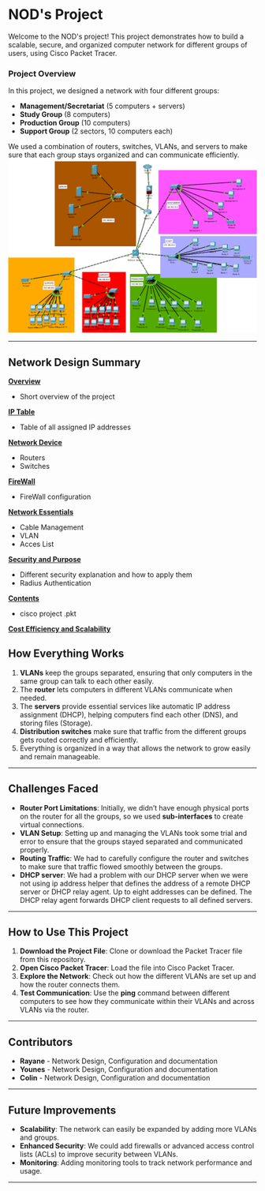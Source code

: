 # **NOD's Project**

Welcome to the NOD's project! This project demonstrates how to build a scalable, secure, and organized computer network for different groups of users, using Cisco Packet Tracer.

### **Project Overview**

In this project, we designed a network with four different groups:
- **Management/Secretariat** (5 computers + servers)
- **Study Group** (8 computers)
- **Production Group** (10 computers)
- **Support Group** (2 sectors, 10 computers each)

We used a combination of routers, switches, VLANs, and servers to make sure that each group stays organized and can communicate efficiently.
![alt text](https://github.com/neo01777/NOD-s-cisco-Project/blob/main/08.%20Contents/workplace%20overview.png)

---

## **Network Design Summary**
**[Overview](https://github.com/neo01777/NOD-s-cisco-Project/tree/main/01.%20Overview)**
- Short overview of the project

**[IP Table](https://github.com/neo01777/NOD-s-cisco-Project/tree/main/02.%20IP%20Table)**
- Table of all assigned IP addresses

**[Network Device](https://github.com/neo01777/NOD-s-cisco-Project/tree/main/03.%20Network%20Devices)**
- Routers
- Switches

**[FireWall](https://github.com/neo01777/NOD-s-cisco-Project/tree/main/04.%20Firewall)**
- FireWall configuration

**[Network Essentials](https://github.com/neo01777/NOD-s-cisco-Project/tree/main/05.%20Network%20Essentials%20-%20Cabling%2C%20VLAN%2C%20ACL)**
- Cable Management
- VLAN
- Acces List

**[Security and Purpose](https://github.com/neo01777/NOD-s-cisco-Project/tree/main/04.%20Security%20and%20purposes)**
- Different security explanation and how to apply them
- Radius Authentication

**[Contents](https://github.com/neo01777/NOD-s-cisco-Project/tree/main/07.%20Contents)**
- cisco project .pkt
  
**[Cost Efficiency and Scalability](https://github.com/neo01777/NOD-s-cisco-Project/tree/main/05.%20Scalability%20and%20cost%20efficiency)**


## **How Everything Works**

1. **VLANs** keep the groups separated, ensuring that only computers in the same group can talk to each other easily.
2. The **router** lets computers in different VLANs communicate when needed.
3. The **servers** provide essential services like automatic IP address assignment (DHCP), helping computers find each other (DNS), and storing files (Storage).
4. **Distribution switches** make sure that traffic from the different groups gets routed correctly and efficiently.
5. Everything is organized in a way that allows the network to grow easily and remain manageable.

---

## **Challenges Faced**

- **Router Port Limitations**: Initially, we didn’t have enough physical ports on the router for all the groups, so we used **sub-interfaces** to create virtual connections.
- **VLAN Setup**: Setting up and managing the VLANs took some trial and error to ensure that the groups stayed separated and communicated properly.
- **Routing Traffic**: We had to carefully configure the router and switches to make sure that traffic flowed smoothly between the groups.
- **DHCP server**: We had a problem with our DHCP server when we were not using ip address helper that defines the address of a remote DHCP server or DHCP relay agent.
   Up to eight addresses can be defined. The DHCP relay agent forwards DHCP client requests to all defined servers.
---

## **How to Use This Project**

1. **Download the Project File**: Clone or download the Packet Tracer file from this repository.
2. **Open Cisco Packet Tracer**: Load the file into Cisco Packet Tracer.
3. **Explore the Network**: Check out how the different VLANs are set up and how the router connects them.
4. **Test Communication**: Use the **ping** command between different computers to see how they communicate within their VLANs and across VLANs via the router.

---

## **Contributors**

- **Rayane** - Network Design, Configuration and documentation
- **Younes** - Network Design, Configuration and documentation
- **Colin** - Network Design, Configuration and documentation

---

## **Future Improvements**

- **Scalability**: The network can easily be expanded by adding more VLANs and groups.
- **Enhanced Security**: We could add firewalls or advanced access control lists (ACLs) to improve security between VLANs.
- **Monitoring**: Adding monitoring tools to track network performance and usage.

---

